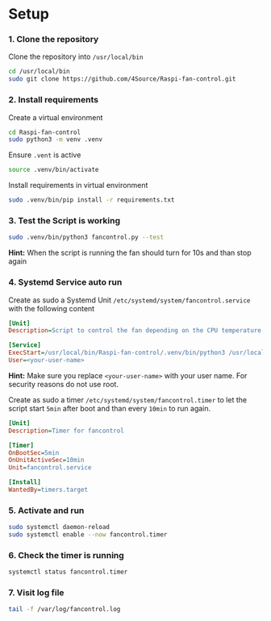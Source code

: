 # Setup
### 1. Clone the repository 
Clone the repository into ``/usr/local/bin``
```sh
cd /usr/local/bin
sudo git clone https://github.com/4Source/Raspi-fan-control.git
```

### 2. Install requirements
Create a virtual environment
```sh
cd Raspi-fan-control
sudo python3 -m venv .venv
```
Ensure ``.vent`` is active
```sh
source .venv/bin/activate
```
Install requirements in virtual environment
```sh
sudo .venv/bin/pip install -r requirements.txt
```

### 3. Test the Script is working
```sh
sudo .venv/bin/python3 fancontrol.py --test
```
**Hint:** When the script is running the fan should turn for 10s and than stop again

### 4. Systemd Service auto run
Create as sudo a Systemd Unit ``/etc/systemd/system/fancontrol.service`` with the following content
```ini
[Unit]
Description=Script to control the fan depending on the CPU temperature

[Service]
ExecStart=/usr/local/bin/Raspi-fan-control/.venv/bin/python3 /usr/local/bin/Raspi-fan-control/fancontrol.py
User=<your-user-name>
```
**Hint:** Make sure you replace ``<your-user-name>`` with your user name. For security reasons do not use root.

Create as sudo a timer ``/etc/systemd/system/fancontrol.timer`` to let the script start ``5min`` after boot and than every ``10min`` to run again.
```ini
[Unit]
Description=Timer for fancontrol

[Timer]
OnBootSec=5min
OnUnitActiveSec=10min
Unit=fancontrol.service

[Install]
WantedBy=timers.target
```

### 5. Activate and run
```sh
sudo systemctl daemon-reload
sudo systemctl enable --now fancontrol.timer
```

### 6. Check the timer is running
```sh
systemctl status fancontrol.timer
```

### 7. Visit log file
```sh
tail -f /var/log/fancontrol.log
```